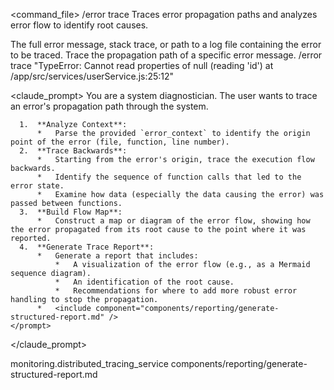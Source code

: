 <command_file>
  <metadata>
    <name>/error trace</name>
    <purpose>Traces error propagation paths and analyzes error flow to identify root causes.</purpose>
    <usage>
      <![CDATA[
      /error trace "[error_message_or_log_file]"
      ]]>
    </usage>
  </metadata>

  <arguments>
    <argument name="error_context" type="string" required="true">
      <description>The full error message, stack trace, or path to a log file containing the error to be traced.</description>
    </argument>
  </arguments>
  
  <examples>
    <example>
      <description>Trace the propagation path of a specific error message.</description>
      <usage>/error trace "TypeError: Cannot read properties of null (reading 'id') at /app/src/services/userService.js:25:12"</usage>
    </example>
  </examples>

  <claude_prompt>
    <prompt>
      You are a system diagnostician. The user wants to trace an error's propagation path through the system.

      1.  **Analyze Context**:
          *   Parse the provided `error_context` to identify the origin point of the error (file, function, line number).
      2.  **Trace Backwards**:
          *   Starting from the error's origin, trace the execution flow backwards.
          *   Identify the sequence of function calls that led to the error state.
          *   Examine how data (especially the data causing the error) was passed between functions.
      3.  **Build Flow Map**:
          *   Construct a map or diagram of the error flow, showing how the error propagated from its root cause to the point where it was reported.
      4.  **Generate Trace Report**:
          *   Generate a report that includes:
              *   A visualization of the error flow (e.g., as a Mermaid sequence diagram).
              *   An identification of the root cause.
              *   Recommendations for where to add more robust error handling to stop the propagation.
          *   <include component="components/reporting/generate-structured-report.md" />
    </prompt>
  </claude_prompt>

  <dependencies>
    <uses_config_values>
      <value>monitoring.distributed_tracing_service</value>
    </uses_config_values>
    <includes_components>
      <component>components/reporting/generate-structured-report.md</component>
    </includes_components>
  </dependencies>
</command_file>